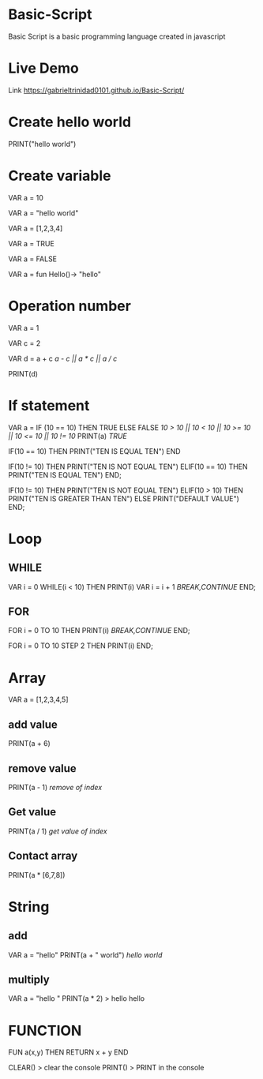 # Basic-Script

Basic Script is a basic programming language created in javascript 

# Live Demo
Link https://gabrieltrinidad0101.github.io/Basic-Script/

# Create hello world
PRINT("hello world")

# Create variable
VAR a = 10

VAR a = "hello world"

VAR a = [1,2,3,4]

VAR a = TRUE

VAR a = FALSE

VAR a = fun Hello()-> "hello"

# Operation number
VAR a = 1 

VAR c = 2

VAR d = a + c *a - c || a * c || a / c*

PRINT(d)


# If statement
VAR a = IF (10 == 10) THEN TRUE ELSE FALSE *10 > 10 || 10 < 10 || 10 >= 10 || 10 <= 10 || 10 != 10*
PRINT(a) *TRUE* 

IF(10 == 10) THEN
    PRINT("TEN IS EQUAL TEN")
END

IF(10 != 10) THEN
    PRINT("TEN IS NOT EQUAL TEN")
ELIF(10 == 10) THEN
    PRINT("TEN IS EQUAL TEN")
END;


IF(10 != 10) THEN
    PRINT("TEN IS NOT EQUAL TEN")
ELIF(10 > 10) THEN
    PRINT("TEN IS GREATER THAN TEN")
ELSE
    PRINT("DEFAULT VALUE")
END;

# Loop

## WHILE

VAR i = 0
WHILE(i < 10) THEN
    PRINT(i)
    VAR i = i + 1
    *BREAK,CONTINUE*
END;

## FOR

FOR i = 0 TO 10 THEN
    PRINT(i)
    *BREAK,CONTINUE*
END;

FOR i = 0 TO 10 STEP 2 THEN
    PRINT(i)
END;

# Array
VAR a = [1,2,3,4,5]

## add value
PRINT(a + 6)

## remove value
PRINT(a - 1) *remove of index*

## Get value
PRINT(a / 1)  *get value of index*

## Contact array
PRINT(a * [6,7,8])

# String

## add
VAR a = "hello"
PRINT(a + " world")  *hello world*

## multiply
VAR a = "hello "
PRINT(a * 2) > hello hello


# FUNCTION

FUN a(x,y) THEN
    RETURN x + y
END

CLEAR() > clear the console 
PRINT() > PRINT in the console 